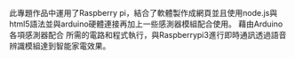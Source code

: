 <p>此專題作品中運用了Raspberry pi，結合了軟體製作成網頁並且使用node.js與html5語法並與arduino硬體連接再加上一些感測器模組配合使用。
藉由Arduino各項感測器配合 所需的電路和程式執行，與Raspberrypi3進行即時通訊透過語音辨識模組達到智能家電效果。</p>
